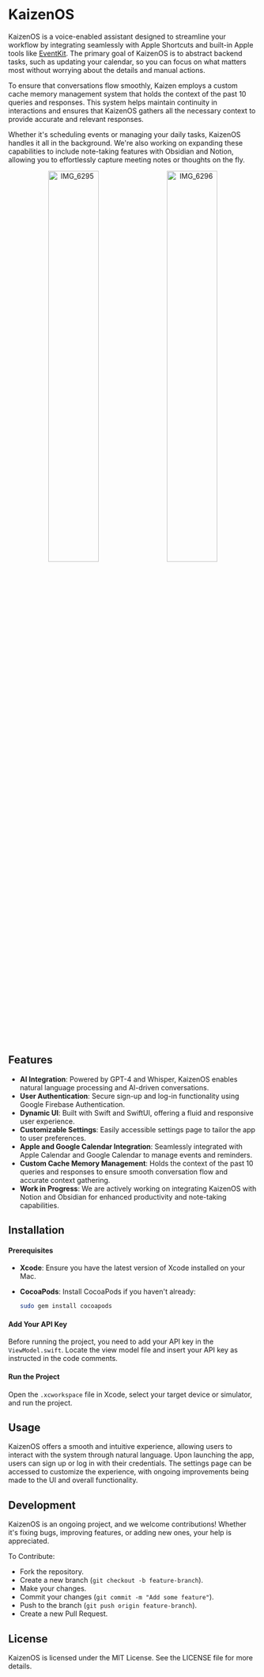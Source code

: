# KaizenOS

KaizenOS is a voice-enabled assistant designed to streamline your workflow by integrating seamlessly with Apple Shortcuts and built-in Apple tools like [EventKit](https://developer.apple.com/documentation/eventkit). The primary goal of KaizenOS is to abstract backend tasks, such as updating your calendar, so you can focus on what matters most without worrying about the details and manual actions.

To ensure that conversations flow smoothly, Kaizen employs a custom cache memory management system that holds the context of the past 10 queries and responses. This system helps maintain continuity in interactions and ensures that KaizenOS gathers all the necessary context to provide accurate and relevant responses.

Whether it's scheduling events or managing your daily tasks, KaizenOS handles it all in the background. We're also working on expanding these capabilities to include note-taking features with Obsidian and Notion, allowing you to effortlessly capture meeting notes or thoughts on the fly.

<p align="center">
  <img src="https://github.com/user-attachments/assets/a07f63d0-4c9b-4c70-bda4-b9f0ef6f6c54" alt="IMG_6295" width="45%" style="display: inline-block; margin-right: 10px;" />
  <img src="https://github.com/user-attachments/assets/064864d3-27ae-4335-9b34-adc286aa2497" alt="IMG_6296" width="45%" style="display: inline-block;" />
</p>



## Features

- **AI Integration**: Powered by GPT-4 and Whisper, KaizenOS enables natural language processing and AI-driven conversations.
- **User Authentication**: Secure sign-up and log-in functionality using Google Firebase Authentication.
- **Dynamic UI**: Built with Swift and SwiftUI, offering a fluid and responsive user experience.
- **Customizable Settings**: Easily accessible settings page to tailor the app to user preferences.
- **Apple and Google Calendar Integration**: Seamlessly integrated with Apple Calendar and Google Calendar to manage events and reminders.
- **Custom Cache Memory Management**: Holds the context of the past 10 queries and responses to ensure smooth conversation flow and accurate context gathering.
- **Work in Progress**: We are actively working on integrating KaizenOS with Notion and Obsidian for enhanced productivity and note-taking capabilities.

## Installation

#### Prerequisites

- **Xcode**: Ensure you have the latest version of Xcode installed on your Mac.
- **CocoaPods**: Install CocoaPods if you haven't already:

  ```bash
  sudo gem install cocoapods
  ```

#### Add Your API Key
Before running the project, you need to add your API key in the ```ViewModel.swift```. Locate the view model file and insert your API key as instructed in the code comments.

#### Run the Project
Open the ```.xcworkspace``` file in Xcode, select your target device or simulator, and run the project.

## Usage

KaizenOS offers a smooth and intuitive experience, allowing users to interact with the system through natural language. Upon launching the app, users can sign up or log in with their credentials. The settings page can be accessed to customize the experience, with ongoing improvements being made to the UI and overall functionality.

## Development

KaizenOS is an ongoing project, and we welcome contributions! Whether it's fixing bugs, improving features, or adding new ones, your help is appreciated.

To Contribute:
- Fork the repository.
- Create a new branch (```git checkout -b feature-branch```).
- Make your changes.
- Commit your changes (```git commit -m "Add some feature"```).
- Push to the branch (```git push origin feature-branch```).
- Create a new Pull Request.

## License

KaizenOS is licensed under the MIT License. See the LICENSE file for more details.

